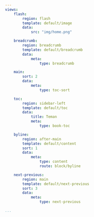 ```yaml
---
views:
    flash:
        region: flash
        template: default/image
        data:
            src: "img/home.png"

    breadcrumb:
        region: breadcrumb
        template: default/breadcrumb
        data:
            meta: 
                type: breadcrumb

    main:
        sort: 2
        data:
            meta:
                type: toc-sort

    toc:
        region: sidebar-left
        template: default/toc
        data:
            title: Teman
            meta: 
                type: book-toc

    byline:
        region: after-main
        template: default/content
        sort: 1
        data:
            meta:
                type: content
                route: block/byline

    next-previous:
        region: main
        template: default/next-previous
        sort: 3
        data:
            meta: 
                type: next-previous

...
```

